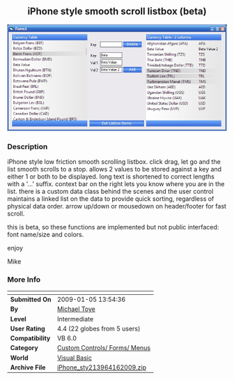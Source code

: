 ﻿<div align="center">

## iPhone style smooth scroll listbox \(beta\)

<img src="PIC200916928301981.jpg">
</div>

### Description

iPhone style low friction smooth scrolling listbox. click drag, let go and the list smooth scrolls to a stop. allows 2 values to be stored against a key and either 1 or both to be displayed. long text is shortened to correct lengths with a '...' suffix. context bar on the right lets you know where you are in the list. there is a custom data class behind the scenes and the user control maintains a linked list on the data to provide quick sorting, regardless of physical data order. arrow up/down or mousedown on header/footer for fast scroll.

this is beta, so these functions are implemented but not public interfaced: font name/size and colors.

enjoy

Mike
 
### More Info
 


<span>             |<span>
---                |---
**Submitted On**   |2009-01-05 13:54:36
**By**             |[Michael Toye](https://github.com/Planet-Source-Code/PSCIndex/blob/master/ByAuthor/michael-toye.md)
**Level**          |Intermediate
**User Rating**    |4.4 (22 globes from 5 users)
**Compatibility**  |VB 6\.0
**Category**       |[Custom Controls/ Forms/  Menus](https://github.com/Planet-Source-Code/PSCIndex/blob/master/ByCategory/custom-controls-forms-menus__1-4.md)
**World**          |[Visual Basic](https://github.com/Planet-Source-Code/PSCIndex/blob/master/ByWorld/visual-basic.md)
**Archive File**   |[iPhone\_sty213964162009\.zip](https://github.com/Planet-Source-Code/michael-toye-iphone-style-smooth-scroll-listbox-beta__1-71615/archive/master.zip)








